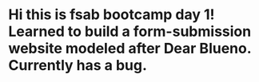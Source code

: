 # Hi this is fsab bootcamp day 1! Learned to build a form-submission website modeled after Dear Blueno. Currently has a bug.
